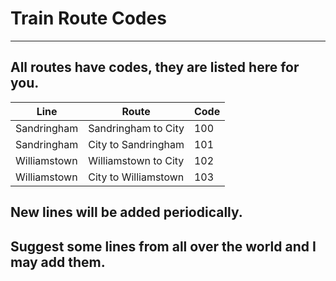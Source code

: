 # Train Route Codes
***
## All routes have codes, they are listed here for you.

| Line           | Route                      |  Code |
|----------------|----------------------------|-------|
| Sandringham    | Sandringham to City        |  100  |
| Sandringham    | City to Sandringham        |  101  |
| Williamstown   | Williamstown to City       |  102  |
| Williamstown   | City to Williamstown       |  103  |

## New lines will be added periodically.
## Suggest some lines from all over the world and I may add them.

